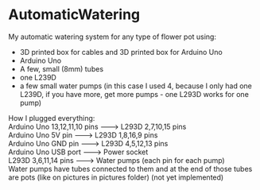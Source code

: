 # AutomaticWatering
My automatic watering system for any type of flower pot using:  
- 3D printed box for cables and 3D printed box for Arduino Uno  
- Arduino Uno
- A few, small (8mm) tubes
- one L239D
- a few small water pumps (in this case I used 4, because I only had one L239D, if you have more, get more pumps - one L293D works for one pump)  

How I plugged everything:  
Arduino Uno 13,12,11,10 pins ---> L293D 2,7,10,15 pins  
Arduino Uno 5V pin           ---> L293D 1,8,16,9 pins  
Arduino Uno GND pin          ---> L293D 4,5,12,13 pins  
Arduino Uno USB port         ---> Power socket  
L293D 3,6,11,14 pins         ---> Water pumps (each pin for each pump)  
Water pumps have tubes connected to them and at the end of those tubes are pots (like on pictures in pictures folder) (not yet implemented)  

